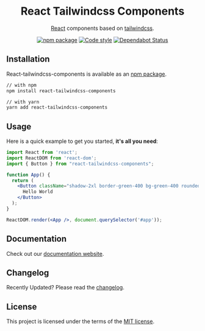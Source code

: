 <h1 align="center">React Tailwindcss Components</h1>
<div align="center">

 [React](https://reactjs.org/) components based on [tailwindcss](https://tailwindcss.com/).
 
 [![npm package](https://img.shields.io/badge/npm%40latest-v0.1.4-blue)](https://www.npmjs.com/package/react-tailwindcss-components)
 [![Code style](https://img.shields.io/badge/code_style-prettier-ff69b4.svg)](https://prettier.io)
 [![Dependabot Status](https://api.dependabot.com/badges/status?host=github&repo=mui-org/material-ui)](https://dependabot.com)
 
</div>

## Installation

React-tailwindcss-components is available as an [npm package](https://www.npmjs.com/package/react-tailwindcss-components).

```sh
// with npm
npm install react-tailwindcss-components

// with yarn
yarn add react-tailwindcss-components
```

## Usage

Here is a quick example to get you started, **it's all you need**:

```jsx
import React from 'react';
import ReactDOM from 'react-dom';
import { Button } from "react-tailwindcss-components";

function App() {
  return (
    <Button className="shadow-2xl border-green-400 bg-green-400 rounded font-bold text-white">
      Hello World
    </Button>
  );
}

ReactDOM.render(<App />, document.querySelector('#app'));
```

## Documentation

Check out our [documentation website](https://smashboy.github.io/react-tailwindcss-components).

## Changelog

Recently Updated?
Please read the [changelog](https://github.com/smashboy/react-tailwindcss-components/releases).

## License

This project is licensed under the terms of the
[MIT license](/LICENSE).